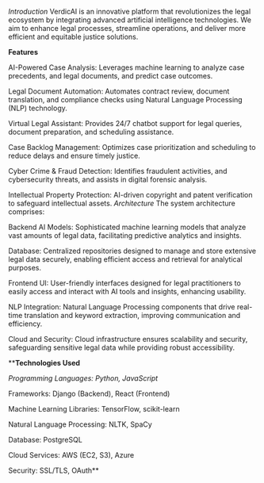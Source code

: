 *Introduction*
VerdicAI is an innovative platform that revolutionizes the legal ecosystem by integrating advanced artificial intelligence technologies. We aim to enhance legal processes, streamline operations, and deliver more efficient and equitable justice solutions.

**Features**

AI-Powered Case Analysis: Leverages machine learning to analyze case precedents, and legal documents, and predict case outcomes.

Legal Document Automation: Automates contract review, document translation, and compliance checks using Natural Language Processing (NLP) technology.

Virtual Legal Assistant: Provides 24/7 chatbot support for legal queries, document preparation, and scheduling assistance.

Case Backlog Management: Optimizes case prioritization and scheduling to reduce delays and ensure timely justice.

Cyber Crime & Fraud Detection: Identifies fraudulent activities, and cybersecurity threats, and assists in digital forensic analysis.

Intellectual Property Protection: AI-driven copyright and patent verification to safeguard intellectual assets.
*Architecture*
The system architecture comprises:

Backend AI Models: Sophisticated machine learning models that analyze vast amounts of legal data, facilitating predictive analytics and insights.

Database: Centralized repositories designed to manage and store extensive legal data securely, enabling efficient access and retrieval for analytical purposes.

Frontend UI: User-friendly interfaces designed for legal practitioners to easily access and interact with AI tools and insights, enhancing usability.

NLP Integration: Natural Language Processing components that drive real-time translation and keyword extraction, improving communication and efficiency.

Cloud and Security: Cloud infrastructure ensures scalability and security, safeguarding sensitive legal data while providing robust accessibility.

****Technologies Used**

*Programming Languages: Python, JavaScript*

Frameworks: Django (Backend), React (Frontend)

Machine Learning Libraries: TensorFlow, scikit-learn

Natural Language Processing: NLTK, SpaCy

Database: PostgreSQL

Cloud Services: AWS (EC2, S3), Azure

Security: SSL/TLS, OAuth**
